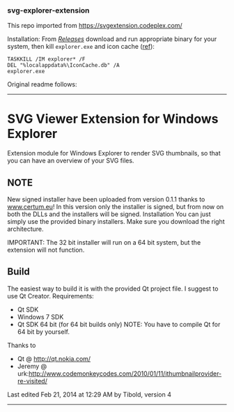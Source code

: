 ### svg-explorer-extension
This repo imported from https://svgextension.codeplex.com/

Installation: From _[Releases](https://github.com/maphew/svg-explorer-extension/releases)_ download and run appropriate binary for your system, then kill `explorer.exe` and icon cache
([ref](https://superuser.com/questions/342052/how-to-get-svg-thumbnails-in-windows-explorer)):
   
    TASKKILL /IM explorer* /F
    DEL "%localappdata%\IconCache.db" /A
    explorer.exe

Original readme follows:

-----
# SVG Viewer Extension for Windows Explorer
Extension module for Windows Explorer to render SVG thumbnails, so that you can have an overview of your SVG files.

## NOTE
New signed installer have been uploaded from version 0.1.1 thanks to www.certum.eu! In this version only the installer is signed, but from now on both the DLLs and the installers will be signed.
Installation
You can just simply use the provided binary installers. Make sure you download the right architecture.

IMPORTANT: The 32 bit installer will run on a 64 bit system, but the extension will not function.

## Build
The easiest way to build it is with the provided Qt project file. I suggest to use Qt Creator. Requirements:

 * Qt SDK
 * Windows 7 SDK
 * Qt SDK 64 bit (for 64 bit builds only) NOTE: You have to compile Qt for 64 bit by yourself.

Thanks to

 * Qt @ http://qt.nokia.com/
 * Jeremy @ urk:http://www.codemonkeycodes.com/2010/01/11/ithumbnailprovider-re-visited/

Last edited Feb 21, 2014 at 12:29 AM by Tibold, version 4

-----
